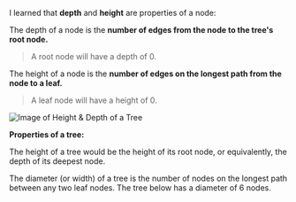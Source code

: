 I learned that **depth** and **height** are properties of a node:

The depth of a node is the **number of edges from the node to the tree's root node.**
>A root node will have a depth of 0.

The height of a node is the **number of edges on the longest path from the node to a leaf.**
>A leaf node will have a height of 0.

![Image of Height & Depth of a Tree](https://github.com/ankitkalauni/DataStructures/Binary_tree/binary_tree.png?raw=true)

**Properties of a tree:**

The height of a tree would be the height of its root node,
or equivalently, the depth of its deepest node.

The diameter (or width) of a tree is the number of nodes on the longest path between any two leaf nodes. The tree below has a diameter of 6 nodes.